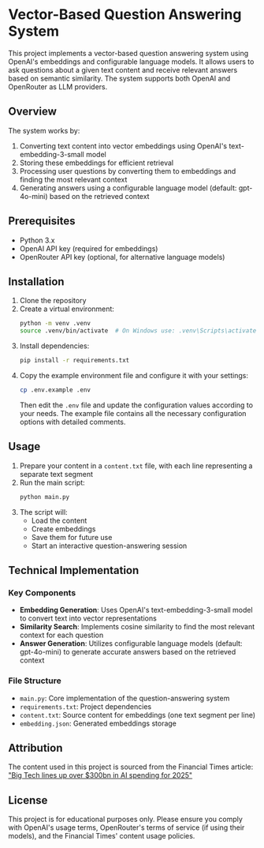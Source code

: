 # Vector-Based Question Answering System

This project implements a vector-based question answering system using OpenAI's embeddings and configurable language models. It allows users to ask questions about a given text content and receive relevant answers based on semantic similarity. The system supports both OpenAI and OpenRouter as LLM providers.

## Overview

The system works by:
1. Converting text content into vector embeddings using OpenAI's text-embedding-3-small model
2. Storing these embeddings for efficient retrieval
3. Processing user questions by converting them to embeddings and finding the most relevant context
4. Generating answers using a configurable language model (default: gpt-4o-mini) based on the retrieved context

## Prerequisites

- Python 3.x
- OpenAI API key (required for embeddings)
- OpenRouter API key (optional, for alternative language models)

## Installation

1. Clone the repository
2. Create a virtual environment:
   ```bash
   python -m venv .venv
   source .venv/bin/activate  # On Windows use: .venv\Scripts\activate
   ```
3. Install dependencies:
   ```bash
   pip install -r requirements.txt
   ```
4. Copy the example environment file and configure it with your settings:
   ```bash
   cp .env.example .env
   ```
   Then edit the `.env` file and update the configuration values according to your needs. The example file contains all the necessary configuration options with detailed comments.

## Usage

1. Prepare your content in a `content.txt` file, with each line representing a separate text segment
2. Run the main script:
   ```bash
   python main.py
   ```
3. The script will:
   - Load the content
   - Create embeddings
   - Save them for future use
   - Start an interactive question-answering session

## Technical Implementation

### Key Components

- **Embedding Generation**: Uses OpenAI's text-embedding-3-small model to convert text into vector representations
- **Similarity Search**: Implements cosine similarity to find the most relevant context for each question
- **Answer Generation**: Utilizes configurable language models (default: gpt-4o-mini) to generate accurate answers based on the retrieved context

### File Structure

- `main.py`: Core implementation of the question-answering system
- `requirements.txt`: Project dependencies
- `content.txt`: Source content for embeddings (one text segment per line)
- `embedding.json`: Generated embeddings storage

## Attribution

The content used in this project is sourced from the Financial Times article:
["Big Tech lines up over $300bn in AI spending for 2025"](https://www.ft.com/content/634b7ec5-10c3-44d3-ae49-2a5b9ad566fa)

## License

This project is for educational purposes only. Please ensure you comply with OpenAI's usage terms, OpenRouter's terms of service (if using their models), and the Financial Times' content usage policies.